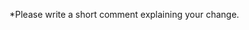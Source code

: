 <!-- THIS COMMENT IS INVISIBLE IN THE FINAL PR, BUT FEEL FREE TO REMOVE IT
Thank you for making Rust GCC better!

If your PR fixes an issue, you can add "Fixes #issue_number" into this
PR description and the git commit message. This way the issue will be
automatically closed when your PR is merged. If your change addresses
an issue but does not fully fix it please mark it as "Addresses #issue_number"
in the git commit message.

Here is a checklist to help you with your PR.

- \[ ] GCC code require copyright assignment: https://gcc.gnu.org/contribute.html
- \[ ] Read contributing guidlines
- \[ ] `make check-rust` passes locally
- \[ ] Run `clang-format`
- \[ ] Added any relevant test cases to `gcc/testsuite/rust/`

Note that you can skip the above if you are just opening a WIP PR in
order to get feedback.
---
-->
*Please write a short comment explaining your change.
